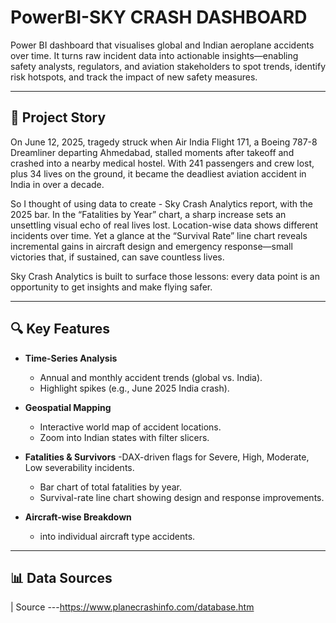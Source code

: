 # PowerBI-SKY CRASH DASHBOARD 
Power BI dashboard that visualises global and Indian aeroplane accidents over time. It turns raw incident data into actionable insights—enabling safety analysts, regulators, and aviation stakeholders to spot trends, identify risk hotspots, and track the impact of new safety measures.

---

## 🚀 Project Story  

On June 12, 2025, tragedy struck when Air India Flight 171, a Boeing 787-8 Dreamliner departing Ahmedabad, stalled moments after takeoff and crashed into a nearby medical hostel. With 241 passengers and crew lost, plus 34 lives on the ground, it became the deadliest aviation accident in India in over a decade.  

So I thought of using data to create - Sky Crash Analytics report, with the 2025 bar. In the “Fatalities by Year” chart, a sharp increase sets an unsettling visual echo of real lives lost. Location-wise data shows different incidents over time. Yet a glance at the “Survival Rate” line chart reveals incremental gains in aircraft design and emergency response—small victories that, if sustained, can save countless lives.  

Sky Crash Analytics is built to surface those lessons: every data point is an opportunity to get insights and make flying safer.

---

## 🔍 Key Features  

- **Time-Series Analysis**  
  - Annual and monthly accident trends (global vs. India).  
  - Highlight spikes (e.g., June 2025 India crash).  

- **Geospatial Mapping**  
  - Interactive world map of accident locations.  
  - Zoom into Indian states with filter slicers.  

- **Fatalities & Survivors**
  -DAX-driven flags for Severe, High, Moderate, Low severability incidents.   
  - Bar chart of total fatalities by year.  
  - Survival-rate line chart showing design and response improvements.  

- **Aircraft-wise Breakdown**  
   - into individual aircraft type accidents.    

---

## 📊 Data Sources  

| Source           ---https://www.planecrashinfo.com/database.htm


